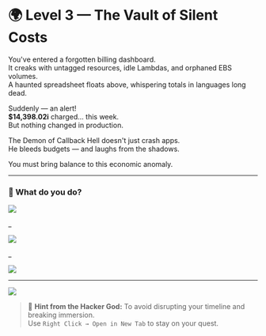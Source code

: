 # 🌍 Level 3 — The Vault of Silent Costs

You've entered a forgotten billing dashboard.  
It creaks with untagged resources, idle Lambdas, and orphaned EBS volumes.  
A haunted spreadsheet floats above, whispering totals in languages long dead.

Suddenly — an alert!  
**$14,398.02i** charged… this week.  
But nothing changed in production.

The Demon of Callback Hell doesn't just crash apps.  
He bleeds budgets — and laughs from the shadows.

You must bring balance to this economic anomaly.

---

### 💭 What do you do?

<a href="./the-load-of-infinite-shadows/level-4.md">
  <img src="https://img.shields.io/badge/Use%20cost%20explorer%2C%20enable%20resource%20tagging%2C%20and%20set%20budgets%20with%20alerts-tomato?style=for-the-badge"/>
</a>

_

<a href="./level-3-error-1.md">
  <img src="https://img.shields.io/badge/Suspend%20all%20cloud%20functions%20and%20restart%20on%20Monday-tomato?style=for-the-badge"/>
</a>

_

<a href="./level-3-error-2.md">
  <img src="https://img.shields.io/badge/Pray%20to%20the%20Cloud%20Billing%20Deity%20and%20hide%20the%20credit%20card-tomato?style=for-the-badge"/>
</a>

---

<a href="../../glossary.md">
  <img src="https://img.shields.io/badge/Consult%20the%20DevLore%20Glossary-5dade2?style=for-the-badge"/>
</a>

> 🧙 **Hint from the Hacker God:** To avoid disrupting your timeline and breaking immersion.  
> Use `Right Click → Open in New Tab` to stay on your quest.
